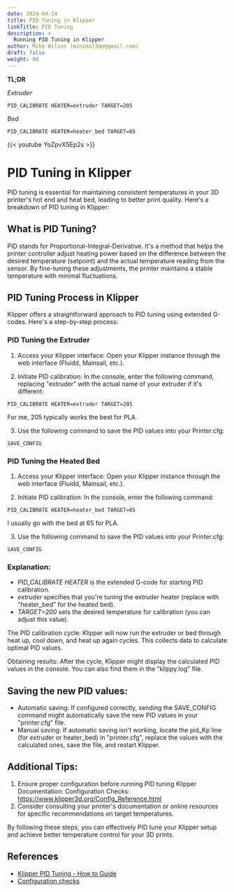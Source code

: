 ```yaml
---
date: 2024-04-14
title: PID Tuning in Klipper
linkTitle: PID Tuning
description: >
  Running PID Tuning in Klipper
author: Mike Wilson (minimal3dp@gmail.com)
draft: false
weight: 90
---
```


**TL;DR**

_Extruder_

```
PID_CALIBRATE HEATER=extruder TARGET=205
```

_Bed_

```
PID_CALIBRATE HEATER=heater_bed TARGET=65
```

{{< youtube YoZpvX5Ep2s >}}

# PID Tuning in Klipper

PID tuning is essential for maintaining consistent temperatures in your 3D printer's hot end and heat bed, leading to better print quality. Here's a breakdown of PID tuning in Klipper:

## What is PID Tuning?

PID stands for Proportional-Integral-Derivative. It's a method that helps the printer controller adjust heating power based on the difference between the desired temperature (setpoint) and the actual temperature reading from the sensor. By fine-tuning these adjustments, the printer maintains a stable temperature with minimal fluctuations.

## PID Tuning Process in Klipper

Klipper offers a straightforward approach to PID tuning using extended G-codes. Here's a step-by-step process:

### PID Tuning the Extruder

1. Access your Klipper interface: Open your Klipper instance through the web interface (Fluidd, Mainsail, etc.).

2. Initiate PID calibration: In the console, enter the following command, replacing "extruder" with the actual name of your extruder if it's different:

```
PID_CALIBRATE HEATER=extruder TARGET=205
```

For me, 205 typically works the best for PLA.

3. Use the following command to save the PID values into your Printer.cfg:

```
SAVE_CONFIG

```

### PID Tuning the Heated Bed

1. Access your Klipper interface: Open your Klipper instance through the web interface (Fluidd, Mainsail, etc.).

2. Initiate PID calibration: In the console, enter the following command:

```
PID_CALIBRATE HEATER=heater_bed TARGET=65
```

I usually go with the bed at 65 for PLA.

3. Use the following command to save the PID values into your Printer.cfg:

```
SAVE_CONFIG

```

### Explanation:

- _PID_CALIBRATE HEATER_ is the extended G-code for starting PID calibration.
- _extruder_ specifies that you're tuning the extruder heater (replace with "heater_bed" for the heated bed).
- _TARGET=200_ sets the desired temperature for calibration (you can adjust this value).

The PID calibration cycle: Klipper will now run the extruder or bed through heat up, cool down, and heat up again cycles. This collects data to calculate optimal PID values.

Obtaining results: After the cycle, Klipper might display the calculated PID values in the console. You can also find them in the "klippy.log" file.

## Saving the new PID values:

- Automatic saving: If configured correctly, sending the SAVE_CONFIG command might automatically save the new PID values in your "printer.cfg" file.
- Manual saving: If automatic saving isn't working, locate the pid_Kp line (for extruder or heater_bed) in "printer.cfg", replace the values with the calculated ones, save the file, and restart Klipper.

## Additional Tips:

1. Ensure proper configuration before running PID tuning Klipper Documentation: Configuration Checks: https://www.klipper3d.org/Config_Reference.html
2. Consider consulting your printer's documentation or online resources for specific recommendations on target temperatures.

By following these steps, you can effectively PID tune your Klipper setup and achieve better temperature control for your 3D prints.

## References

- [Klipper PID Tuning - How to Guide](https://www.obico.io/blog/klipper-pid-tuning/)
- [Configuration checks](https://www.klipper3d.org/Config_checks.html?h=pid)
